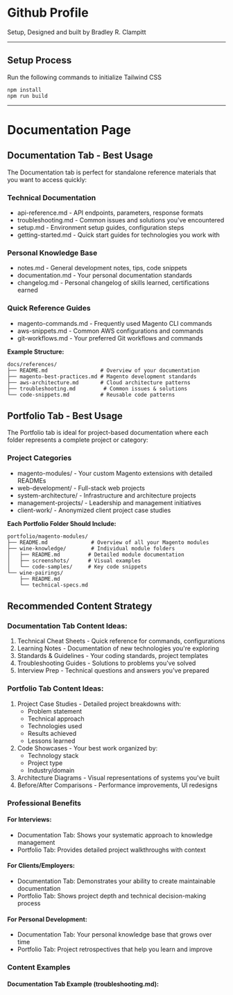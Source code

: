 # Github Profile

Setup, Designed and built by Bradley R. Clampitt

---

## Setup Process

Run the following commands to initialize Tailwind CSS
```
npm install
npm run build
```



---

# Documentation Page

## Documentation Tab - Best Usage
The Documentation tab is perfect for standalone reference materials that you want to access quickly:

### Technical Documentation
- api-reference.md - API endpoints, parameters, response formats
- troubleshooting.md - Common issues and solutions you've encountered
- setup.md - Environment setup guides, configuration steps
- getting-started.md - Quick start guides for technologies you work with

### Personal Knowledge Base
- notes.md - General development notes, tips, code snippets
- documentation.md - Your personal documentation standards
- changelog.md - Personal changelog of skills learned, certifications earned

### Quick Reference Guides
- magento-commands.md - Frequently used Magento CLI commands
- aws-snippets.md - Common AWS configurations and commands
- git-workflows.md - Your preferred Git workflows and commands

**Example Structure:**
```text
docs/references/
├── README.md                 # Overview of your documentation
├── magento-best-practices.md # Magento development standards
├── aws-architecture.md       # Cloud architecture patterns
├── troubleshooting.md         # Common issues & solutions
└── code-snippets.md          # Reusable code patterns
```

## Portfolio Tab - Best Usage
The Portfolio tab is ideal for project-based documentation where each folder represents a complete project or category:

### Project Categories
- magento-modules/ - Your custom Magento extensions with detailed READMEs
- web-development/ - Full-stack web projects
- system-architecture/ - Infrastructure and architecture projects
- management-projects/ - Leadership and management initiatives
- client-work/ - Anonymized client project case studies

**Each Portfolio Folder Should Include:**
```text
portfolio/magento-modules/
├── README.md              # Overview of all your Magento modules
├── wine-knowledge/        # Individual module folders
│   ├── README.md         # Detailed module documentation
│   ├── screenshots/      # Visual examples
│   └── code-samples/     # Key code snippets
└── wine-pairings/
    ├── README.md
    └── technical-specs.md
```

## Recommended Content Strategy

### Documentation Tab Content Ideas:
1. Technical Cheat Sheets - Quick reference for commands, configurations
2. Learning Notes - Documentation of new technologies you're exploring
3. Standards & Guidelines - Your coding standards, project templates
4. Troubleshooting Guides - Solutions to problems you've solved
5. Interview Prep - Technical questions and answers you've prepared

### Portfolio Tab Content Ideas:
1. Project Case Studies - Detailed project breakdowns with:
    - Problem statement
    - Technical approach
    - Technologies used
    - Results achieved
    - Lessons learned
2. Code Showcases - Your best work organized by:
    - Technology stack
    - Project type
    - Industry/domain
3. Architecture Diagrams - Visual representations of systems you've built
4. Before/After Comparisons - Performance improvements, UI redesigns

### Professional Benefits

#### For Interviews:
- Documentation Tab: Shows your systematic approach to knowledge management
- Portfolio Tab: Provides detailed project walkthroughs with context

#### For Clients/Employers:
- Documentation Tab: Demonstrates your ability to create maintainable documentation
- Portfolio Tab: Shows project depth and technical decision-making process

#### For Personal Development:
- Documentation Tab: Your personal knowledge base that grows over time
- Portfolio Tab: Project retrospectives that help you learn and improve

### Content Examples
#### Documentation Tab Example (troubleshooting.md):
